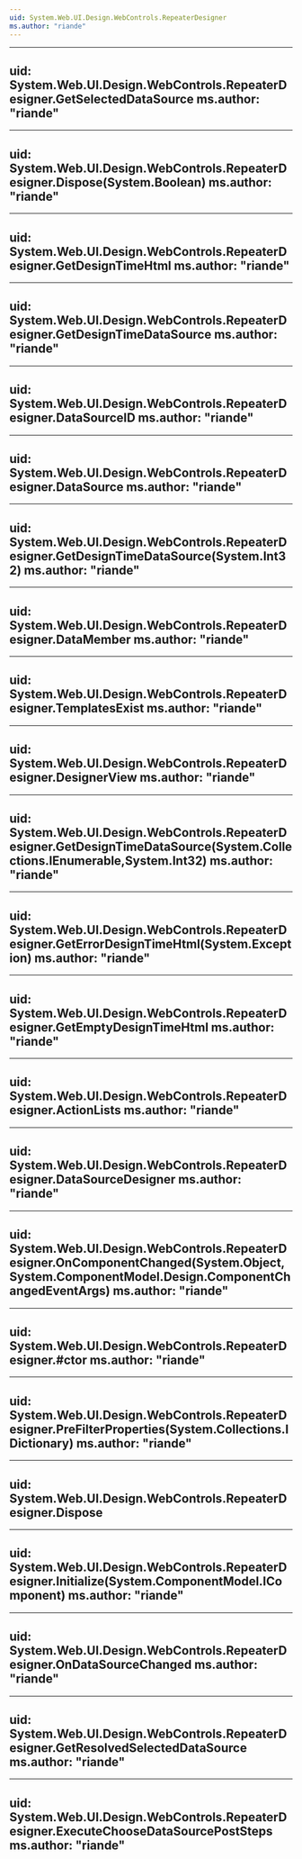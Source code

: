 ```yaml
---
uid: System.Web.UI.Design.WebControls.RepeaterDesigner
ms.author: "riande"
---
```


---
uid: System.Web.UI.Design.WebControls.RepeaterDesigner.GetSelectedDataSource
ms.author: "riande"
---

---
uid: System.Web.UI.Design.WebControls.RepeaterDesigner.Dispose(System.Boolean)
ms.author: "riande"
---

---
uid: System.Web.UI.Design.WebControls.RepeaterDesigner.GetDesignTimeHtml
ms.author: "riande"
---

---
uid: System.Web.UI.Design.WebControls.RepeaterDesigner.GetDesignTimeDataSource
ms.author: "riande"
---

---
uid: System.Web.UI.Design.WebControls.RepeaterDesigner.DataSourceID
ms.author: "riande"
---

---
uid: System.Web.UI.Design.WebControls.RepeaterDesigner.DataSource
ms.author: "riande"
---

---
uid: System.Web.UI.Design.WebControls.RepeaterDesigner.GetDesignTimeDataSource(System.Int32)
ms.author: "riande"
---

---
uid: System.Web.UI.Design.WebControls.RepeaterDesigner.DataMember
ms.author: "riande"
---

---
uid: System.Web.UI.Design.WebControls.RepeaterDesigner.TemplatesExist
ms.author: "riande"
---

---
uid: System.Web.UI.Design.WebControls.RepeaterDesigner.DesignerView
ms.author: "riande"
---

---
uid: System.Web.UI.Design.WebControls.RepeaterDesigner.GetDesignTimeDataSource(System.Collections.IEnumerable,System.Int32)
ms.author: "riande"
---

---
uid: System.Web.UI.Design.WebControls.RepeaterDesigner.GetErrorDesignTimeHtml(System.Exception)
ms.author: "riande"
---

---
uid: System.Web.UI.Design.WebControls.RepeaterDesigner.GetEmptyDesignTimeHtml
ms.author: "riande"
---

---
uid: System.Web.UI.Design.WebControls.RepeaterDesigner.ActionLists
ms.author: "riande"
---

---
uid: System.Web.UI.Design.WebControls.RepeaterDesigner.DataSourceDesigner
ms.author: "riande"
---

---
uid: System.Web.UI.Design.WebControls.RepeaterDesigner.OnComponentChanged(System.Object,System.ComponentModel.Design.ComponentChangedEventArgs)
ms.author: "riande"
---

---
uid: System.Web.UI.Design.WebControls.RepeaterDesigner.#ctor
ms.author: "riande"
---

---
uid: System.Web.UI.Design.WebControls.RepeaterDesigner.PreFilterProperties(System.Collections.IDictionary)
ms.author: "riande"
---

---
uid: System.Web.UI.Design.WebControls.RepeaterDesigner.Dispose
---

---
uid: System.Web.UI.Design.WebControls.RepeaterDesigner.Initialize(System.ComponentModel.IComponent)
ms.author: "riande"
---

---
uid: System.Web.UI.Design.WebControls.RepeaterDesigner.OnDataSourceChanged
ms.author: "riande"
---

---
uid: System.Web.UI.Design.WebControls.RepeaterDesigner.GetResolvedSelectedDataSource
ms.author: "riande"
---

---
uid: System.Web.UI.Design.WebControls.RepeaterDesigner.ExecuteChooseDataSourcePostSteps
ms.author: "riande"
---
